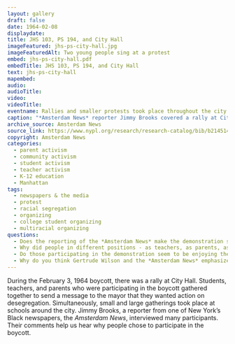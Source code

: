 ```yaml
---
layout: gallery
draft: false
date: 1964-02-08
displaydate: 
title: JHS 103, PS 194, and City Hall 
imageFeatured: jhs-ps-city-hall.jpg
imageFeaturedAlt: Two young people sing at a protest
embed: jhs-ps-city-hall.pdf
embedTitle: JHS 103, PS 194, and City Hall 
text: jhs-ps-city-hall
mapembed: 
audio: 
audioTitle: 
video: 
videoTitle: 
eventname: Rallies and smaller protests took place throughout the city as part of the school boycott.
caption: "*Amsterdam News* reporter Jimmy Brooks covered a rally at City Hall during the February 3, 1964 boycott, and smaller protests at schools around the city."  
archive_source: Amsterdam News
source_link: https://www.nypl.org/research/research-catalog/bib/b21451436
copyright: Amsterdam News
categories:
  - parent activism
  - community activism
  - student activism
  - teacher activism
  - K-12 education
  - Manhattan
tags:
  - newspapers & the media
  - protest
  - racial segregation
  - organizing
  - college student organizing
  - multiracial organizing
questions:
  - Does the reporting of the *Amsterdam News* make the demonstration seem like a success or a failure? What evidence do you see in the source? 
  - Why did people in different positions - as teachers, as parents, as college students, some Black, some white - choose to participate in the boycott? 
  - Do those participating in the demonstration seem to be enjoying themselves? Explain your answer.
  - Why do you think Gertrude Wilson and the *Amsterdam News* emphasize the racial and class diversity of those supporting the boycott? Why is this important?
---
```


During the February 3, 1964 boycott, there was a rally at City Hall. Students, teachers, and parents who were participating in the boycott gathered together to send a message to the mayor that they wanted action on desegregation. Simultaneously, small and large gatherings took place at schools around the city. Jimmy Brooks, a reporter from one of New York’s Black newspapers, the *Amsterdam News*, interviewed many participants. Their comments help us hear why people chose to participate in the boycott.
